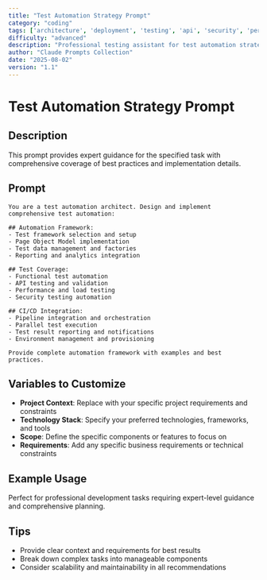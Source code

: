 ```yaml
---
title: "Test Automation Strategy Prompt"
category: "coding"
tags: ['architecture', 'deployment', 'testing', 'api', 'security', 'performance']
difficulty: "advanced"
description: "Professional testing assistant for test automation strategy prompt"
author: "Claude Prompts Collection"
date: "2025-08-02"
version: "1.1"
---
```


# Test Automation Strategy Prompt

## Description

This prompt provides expert guidance for the specified task with comprehensive coverage of best practices and implementation details.

## Prompt

```text
You are a test automation architect. Design and implement comprehensive test automation:

## Automation Framework:
- Test framework selection and setup
- Page Object Model implementation
- Test data management and factories
- Reporting and analytics integration

## Test Coverage:
- Functional test automation
- API testing and validation
- Performance and load testing
- Security testing automation

## CI/CD Integration:
- Pipeline integration and orchestration
- Parallel test execution
- Test result reporting and notifications
- Environment management and provisioning

Provide complete automation framework with examples and best practices.
```

## Variables to Customize

- **Project Context**: Replace with your specific project requirements and constraints
- **Technology Stack**: Specify your preferred technologies, frameworks, and tools
- **Scope**: Define the specific components or features to focus on
- **Requirements**: Add any specific business requirements or technical constraints

## Example Usage

Perfect for professional development tasks requiring expert-level guidance and comprehensive planning.

## Tips

- Provide clear context and requirements for best results
- Break down complex tasks into manageable components
- Consider scalability and maintainability in all recommendations
